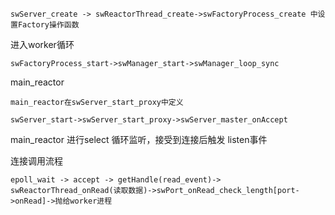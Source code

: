 ```
swServer_create -> swReactorThread_create->swFactoryProcess_create 中设置Factory操作函数
```

进入worker循环

```
swFactoryProcess_start->swManager_start->swManager_loop_sync
```

main\_reactor

```
main_reactor在swServer_start_proxy中定义

swServer_start->swServer_start_proxy->swServer_master_onAccept
```

main\_reactor 进行select 循环监听，接受到连接后触发 listen事件

连接调用流程

```
epoll_wait -> accept -> getHandle(read_event)-> swReactorThread_onRead(读取数据)->swPort_onRead_check_length[port->onRead]->抛给worker进程
```



